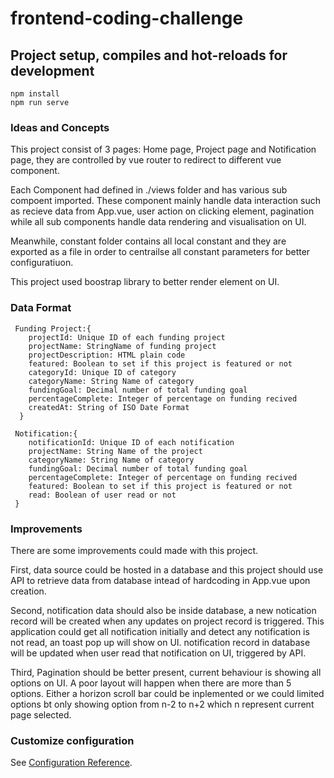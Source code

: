 # frontend-coding-challenge

## Project setup,  compiles and hot-reloads for development
```
npm install
npm run serve
```

### Ideas and Concepts

This project consist of 3 pages: Home page, Project page and Notification page, 
they are controlled by vue router to redirect to different vue component.


Each Component had defined in ./views folder and has various sub compoent imported.
These component mainly handle data interaction such as recieve data from App.vue,
user action on clicking element, pagination while all sub components handle data 
rendering and visualisation on UI. 


Meanwhile, constant folder contains all local constant and they are exported 
as a file in order to centrailse all constant parameters for better configuratiuon.


This project used boostrap library to better render element on UI.

### Data Format
```
 Funding Project:{
    projectId: Unique ID of each funding project 
    projectName: StringName of funding project
    projectDescription: HTML plain code 
    featured: Boolean to set if this project is featured or not
    categoryId: Unique ID of category
    categoryName: String Name of category
    fundingGoal: Decimal number of total funding goal
    percentageComplete: Integer of percentage on funding recived
    createdAt: String of ISO Date Format
  }

 Notification:{
    notificationId: Unique ID of each notification
    projectName: String Name of the project
    categoryName: String Name of category
    fundingGoal: Decimal number of total funding goal
    percentageComplete: Integer of percentage on funding recived
    featured: Boolean to set if this project is featured or not
    read: Boolean of user read or not
 }
```  

### Improvements
There are some improvements could made with this project.

First, data source could be hosted in a database and this project should use API 
to retrieve data from database intead of hardcoding in App.vue upon creation.

Second, notification data should also be inside database, a new notication record 
will be created when any updates on project record is triggered. This application 
could get all notification initially and detect any notification is not read, 
an toast pop up will show on UI. notification record in database will be updated 
when user read that notification on UI, triggered by API.

Third, Pagination should be better present, current behaviour is showing all options
on UI. A poor layout will happen when there are more than 5 options. Either a horizon 
scroll bar could be inplemented or we could limited options bt only showing option from 
n-2 to n+2 which n represent current page selected.


### Customize configuration
See [Configuration Reference](https://cli.vuejs.org/config/).
